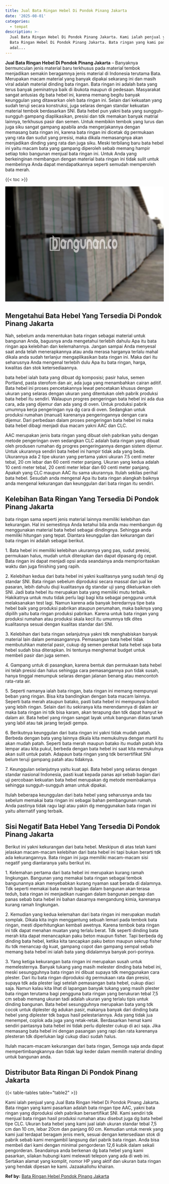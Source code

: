 ```yaml
---
title: Jual Bata Ringan Hebel Di Pondok Pinang Jakarta
date: '2025-08-01'
categories:
  - tempat
description: >-
  Jual Bata Ringan Hebel Di Pondok Pinang Jakarta. Kami ialah penjual yang Jual
  Bata Ringan Hebel Di Pondok Pinang Jakarta. Bata ringan yang kami pasarkan
  adal...
---
```


**Jual Bata Ringan Hebel Di Pondok Pinang Jakarta** – Banyaknya bermunculan jenis material baru terkhusus pada material tembok menjadikan semakin beragamnya jenis material di Indonesia terutama Bata. Merupakan macam material yang banyak dipakai sekarang ini dan masih viral adalah material dinding bata ringan. Bata ringan ini adalah bata yang terus banyak peminatnya baik di ibukota maupun di pedesaan. Masyarakat sangat antusias dg bata hebel ini, karena memang begitu banyak keunggulan yang ditawarkan oleh bata ringan ini. Selain dari kekuatan yang sudah teruji secara konstruksi, juga selaras dengan standar kekuatan material tembok berdasarkan SNI. Bata hebel pun yakni bata yang sungguh-sungguh gampang diaplikasikan, presisi dan tdk memakan banyak matrial lainnya, terkhusus pasir dan semen. Untuk membikin tembok yang lurus dan juga siku sangat gampang apabila anda mengerjakannya dengan memasang bata ringan ini, karena bata ringan ini dicetak dg permukaan yang rata dan sudut yang presisi, maka dikala memasangnya akan menjadikan dinding yang rata dan juga siku. Meski terbilang baru bata hebel ini yaitu macam bata yang gampang diperoleh sebab memang hampir setiap toko bangunan menjual bata ringan ini. Untuk Anda yang berkeinginan membangun dengan material bata ringan ini tidak sulit untuk membelinya Anda dapat mendapatkannya seperti semudah memperoleh bata merah.

{{< toc >}}

![Jual Bata Ringan Hebel Di Pondok Pinang Jakarta](/images/jual-hebel-murah-02.png)

## Mengetahui Bata Hebel Yang Tersedia Di Pondok Pinang Jakarta

Nah, sebelum anda menentukan bata ringan sebagai material untuk bangunan Anda, bagusnya anda mengetahui terlebih dahulu Apa itu bata ringan apa kelebihan dan kelemahannya. Jangan sampai Anda menyesal saat anda telah menerapkannya atau anda merasa harganya terlalu mahal dikala anda sudah terlanjur mengaplikasikan bata ringan ini. Maka dari itu seharusnya Anda mengenal terlebih dulu Apa itu bata ringan, harga, kwalitas dan stok ketersediaannya.

bata hebel ialah bata yang dibuat dg komposisi; pasir halus, semen Portland, pasta sterofom dan air, ada juga yang menambahkan cairan aditif. Bata hebel ini proses pencetakannya lewat pencetakan khusus dengan ukuran yang selaras dengan ukuran yang ditentukan oleh pabrik produksi bata hebel itu sendiri. Walaupun progres pengeringan bata hebel ini ada dua cara, ada yang dijemur dan ada yang di oven. Untuk produksi pabrik umumnya kerja pengeringan nya dg cara di oven. Sedangkan untuk produksi rumahan (manual) karenanya pengeringannya dengan cara dijemur. Dari perbedaan dalam proses pengeringan bata hebel ini maka bata hebel dibagi menjadi dua macam yakni AAC dan CLC.

AAC merupakan jenis bata ringan yang dibuat oleh pabrikan yaitu dengan metode pengeringan oven sedangkan CLC adalah bata ringan yang dibuat oleh produsen rumahan dg progres pengeringannya dengan sistem dijemur. Untuk ukurannya sendiri bata hebel ini hampir tidak ada yang beda. Ukurannya ada 2 tipe ukuran yang pertama yakni ukuran 7.5 centi meter tebal, 20 cm lebar dan 60 centi meter panjang. Ukuran yang kedua adalah 10 centi meter tebal, 20 centi meter lebar dan 60 centi meter panjang. Apakah yang CLC maupun AAC itu sama ukurannya. Itulah sekilas perihal bata hebel. Sesudah anda mengenal Apa itu bata ringan alangkah baiknya anda mengenal kekurangan dan keunggulan dari bata ringan itu sendiri.

## Kelebihan Bata Ringan Yang Tersedia Di Pondok Pinang Jakarta

bata ringan sama seperti jenis material lainnya memiliki kelebihan dan kekurangan. Hal ini semestinya Anda ketahui bila anda mau membangun dg menggunakan material bata hebel sebagai dindingnya. Sehingga anda memiliki hitungan yang tepat. Diantara keunggulan dan kekurangan dari bata ringan ini adalah sebagai berikut.

1\. Bata hebel ini memiliki kelebihan ukurannya yang pas, sudut presisi, permukaan halus, mudah untuk diterapkan dan dapat dipasang dg cepat. Bata ringan ini dapat menjadi opsi anda seandainya anda memprioritaskan waktu dan juga finishing yang rapih.

2\. Kelebihan kedua dari bata hebel ini yakni kualitasnya yang sudah teruji dg standar SNI. Bata ringan sebelum diproduksi secara massal dan jual ke pasaran, lebih dahulu diuji kualitasnya dg standar uji yang dikeluarkan oleh SNI. Jadi bata hebel itu merupakan bata yang memiliki mutu terbaik. Hakikatnya untuk mutu tidak perlu lagi bagi kita sebagai pengguna untuk melaksanakan test lagi. Namun karena ada banyak beredarnya tipe bata hebel baik yang produksi pabrikan ataupun perumahan, maka baiknya yang dipilih yaitu bata ringan produksi pabrikan. Karena untuk bata ringan yang produksi rumahan atau produksi skala kecil itu umumnya tdk dites kualitasnya sesuai dengan kualitas standar dari SNI.

3\. Kelebihan dari bata ringan selanjutnya yakni tdk menghabiskan banyak material lain dalam pemasangannya. Pemasangan bata hebel tidak membutuhkan material pasir, cukup dg semen perekat bata hebel saja bata hebel sudah bisa diterapkan. Ini tentunya menghemat budget untuk membeli pasir dan juga semen.

4\. Gampang untuk di pasangkan, karena bentuk dan permukaan bata hebel ini telah presisi dan halus sehingga cara pemasangannya pun tidak susah, hanya tinggal menumpuk selaras dengan jalanan benang atau mencontoh rata-rata air.

5\. Seperti namanya ialah bata ringan, bata ringan ini memang mempunyai beban yang ringan. Bisa kita bandingkan dengan bata macam lainnya. Seperti bata merah ataupun batako, pasti bata hebel ini mempunyai bobot yang lebih ringan. Selain dari itu sekiranya kita merendamnya di dalam air maka bata ringan ini tdk bisa karam, akan terapung dan tdk dapat hanyut ke dalam air. Bata hebel yang ringan sangat layak untuk bangunan diatas tanah yang labil atau tak jarang terjadi gempa.

6\. Berikutnya keunggulan dari bata ringan ini yakni tidak mudah patah. Berbeda dengan bata yang lainnya dikala kita memukulnya dengan martil itu akan mudah patah. Seperti bata merah maupun batako itu mudah patah kita lempar atau kita pukul, berbeda dengan bata hebel ini saat kita memukulnya akan sulit untuk patah. Adapaun bata ringan yang tdk bersertifikat SNI belum teruji gampang patah atau tidaknya.

7\. Keunggulan selanjutnya yaitu kuat api. Bata hebel yang selaras dengan standar nasional Indonesia, pasti kuat kepada panas api sebab bagian dari uji percobaan kekuatan bata hebel merupakan dg metode membakarnya sehingga sungguh-sungguh aman untuk dipakai.

Itulah beberapa keunggulan dari bata hebel yang seharusnya anda tau sebelum memakai bata ringan ini sebagai bahan pembangunan rumah. Anda pastinya tidak ragu lagi atau yakin dg menggunakan bata ringan ini yaitu alternatif yang terbaik.

## Sisi Negatif Bata Hebel Yang Tersedia Di Pondok Pinang Jakarta

Berikut ini yakni kekurangan dari bata hebel. Meskipun di atas telah kami jelaskan macam-macam kelebihan dari bata hebel ini tapi bukan berarti tdk ada kekurangannya. Bata ringan ini juga memiliki macam-macam sisi negatif yang diantaranya yaitu berikut ini.

1\. Kelemahan pertama dari bata hebel ini merupakan kurang ramah lingkungan. Bangunan yang memakai bata ringan sebagai tembok bangunannya akan menyebabkan kurang nyaman saat berada di dalamnya. Tdk seperti memakai bata merah bagian dalam bangunan akan terasa teduh, bata ringan ini menjadikan ruangan dalam bangunan pengap dan panas sebab bata hebel ini bahan dasarnya mengandung kimia, karenanya kurang ramah lingkungan.

2\. Kemudian yang kedua kelemahan dari bata ringan ini merupakan mudah somplak. Dikala kita ingin menggantung sebuah lemari pada tembok bata ringan, mesti diperhitungkan kembali awetnya. Karena tembok bata ringan ini tdk dapat menahan muatan yang terlalu berat. Tdk seperti dinding bata merah kita dapat menancapkan paku beton maupun fisher. Tapi berbeda dg dinding bata hebel, ketika kita tancapkan paku beton maupun sekrup fisher itu tdk menancap dg kuat, gampang copot dan gampang sempal sebab memang bata hebel ini ialah bata yang didalamnya banyak pori-porinya.

3\. Yang ketiga kekurangan bata ringan ini merupakan susah untuk memelesternya. Banyak tukang yang masih melester dinding bata hebel ini, meski sesungguhnya bata ringan ini dibuat supaya tdk menggunakan cara plester. Dari itu bata ringan diproduksi dg permukaan rata dan presisi, supaya tdk ada plester lagi setelah pemasangan bata hebel, cukup diaci saja. Namun kalau kita lihat di lapangan banyak tukang yang masih plester bata ringan terutama bagi pengguna bata ringan yang berukuran tebal 7,5 cm sebab memang ukuran tadi adalah ukuran yang terlalu tipis untuk dinding bangunan. Bata hebel sesungguhnya merupakan bata yang tdk cocok untuk diplester dg adukan pasir, makanya banyak dari dinding bata hebel yang diplester tdk bagus hasil pelestariannya. Ada yang tidak jua menempel, coplok ada juga yang retak-retak. Berdasarkan hemat kami sendiri pantasnya bata hebel ini tidak perlu diplester cukup di aci saja. Jika memasang bata hebel ini dengan pasangan yang rapi dan rata karenanya plesteran tdk diperlukan lagi cukup diaci sudah halus.

Itulah macam-macam kekurangan dari bata ringan, Semoga saja anda dapat mempertimbangkannya dan tidak lagi keder dalam memilih material dinding untuk bangunan anda.

## Distributor Bata Ringan Di Pondok Pinang Jakarta

{{< table-tables table="table2" >}}

Kami ialah penjual yang Jual Bata Ringan Hebel Di Pondok Pinang Jakarta. Bata ringan yang kami pasarkan adalah bata ringan tipe AAC, yakni bata ringan yang diproduksi oleh pabrikan bersertifikat SNI. Kami sendiri tdk menjual bata ringan hasil produksi rumahan atau disebut juga dg bata hebel tipe CLC. Ukuran bata hebel yang kami jual ialah ukuran standar tebal 7,5 cm dan 10 cm, lebar 20cm dan panjang 60 cm. Kemudian untuk merek yang kami jual terdapat beragam jenis merk, sesuai dengan ketersediaan stok di pabrik sebab kami mengambil langsung dari pabrik bata ringan. Anda bisa membeli dari kami dengan minimal pengorderan 12,6 kubik dalam sekali pengorderan. Seandainya anda berkenan dg bata hebel yang kami pasarkan, silakan hubungi kami melewati telepon yang ada di web ini. Sertakan alamat yang komplit, nomor HP yang aktif dan ukuran bata ringan yang hendak dipesan ke kami. Jazaakallohu khairan.

**Ref by:** [Bata Ringan Hebel Pondok Pinang Jakarta](https://id.wikipedia.org/wiki/Bata)

